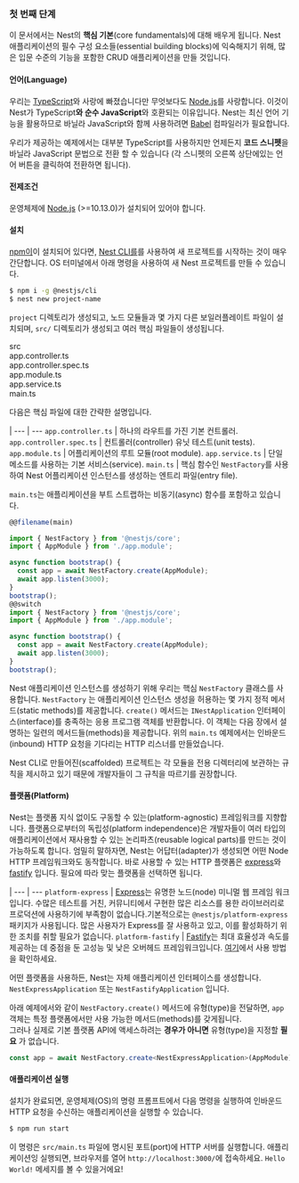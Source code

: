 ### 첫 번째 단계

이 문서에서는 Nest의 **핵심 기본**(core fundamentals)에 대해 배우게 됩니다. Nest 애플리케이션의 필수 구성 요소들(essential building blocks)에 익숙해지기 위해, 많은 입문 수준의 기능을 포함한 CRUD 애플리케이션을 만들 것입니다.

#### 언어(Language)

우리는 [TypeScript](https://www.typescriptlang.org/)와 사랑에 빠졌습니다만 무엇보다도 [Node.js](https://nodejs.org/en/)를 사랑합니다. 이것이 Nest가 TypeScript**와 순수 JavaScript**와 호환되는 이유입니다. Nest는 최신 언어 기능을 활용하므로 바닐라 JavaScript와 함께 사용하려면 [Babel](https://babeljs.io/) 컴파일러가 필요합니다.

우리가 제공하는 예제에서는 대부분 TypeScript를 사용하지만 언제든지 **코드 스니펫**을 바닐라 JavaScript 문법으로 전환 할 수 있습니다 (각 스니펫의 오른쪽 상단에있는 언어 버튼을 클릭하여 전환하면 됩니다).

#### 전제조건

운영체제에 [Node.js](https://nodejs.org/) (&gt;=10.13.0)가 설치되어 있어야 합니다.

#### 설치

[npm이](https://www.npmjs.com/)이 설치되어 있다면, [Nest CLI를](/cli/overview)를 사용하여 새 프로젝트를 시작하는 것이 매우 간단합니다. OS 터미널에서 아래 명령을 사용하여 새 Nest 프로젝트를 만들 수 있습니다.

```bash
$ npm i -g @nestjs/cli
$ nest new project-name
```

`project` 디렉토리가 생성되고, 노드 모듈들과 몇 가지 다른 보일러플레이트 파일이 설치되며, `src/` 디렉토리가 생성되고 여러 핵심 파일들이 생성됩니다.

<div class="file-tree">
  <div class="item">src</div>
  <div class="children">
    <div class="item">app.controller.ts</div>
    <div class="item">app.controller.spec.ts</div>
    <div class="item">app.module.ts</div>
    <div class="item">app.service.ts</div>
    <div class="item">main.ts</div>
  </div>
</div>

다음은 핵심 파일에 대한 간략한 설명입니다.

 |
--- | ---
`app.controller.ts` | 하나의 라우트를 가진 기본 컨트롤러.
`app.controller.spec.ts` | 컨트롤러(controller) 유닛 테스트(unit tests).
`app.module.ts` | 어플리케이션의 루트 모듈(root module).
`app.service.ts` | 단일 메소드를 사용하는 기본 서비스(service).
`main.ts` | 핵심 함수인 `NestFactory`를 사용하여 Nest 어플리케이션 인스턴스를 생성하는 엔트리 파일(entry file).

`main.ts`는 애플리케이션을 부트 스트랩하는 비동기(async) 함수를 포함하고 있습니다.

```typescript
@@filename(main)

import { NestFactory } from '@nestjs/core';
import { AppModule } from './app.module';

async function bootstrap() {
  const app = await NestFactory.create(AppModule);
  await app.listen(3000);
}
bootstrap();
@@switch
import { NestFactory } from '@nestjs/core';
import { AppModule } from './app.module';

async function bootstrap() {
  const app = await NestFactory.create(AppModule);
  await app.listen(3000);
}
bootstrap();
```

Nest 애플리케이션 인스턴스를 생성하기 위해 우리는 핵심 `NestFactory` 클래스를 사용합니다. `NestFactory` 는 애플리케이션 인스턴스 생성을 허용하는 몇 가지 정적 메서드(static methods)를 제공합니다. `create()` 메서드는 `INestApplication` 인터페이스(interface)를 충족하는 응용 프로그램 객체를 반환합니다. 이 객체는 다음 장에서 설명하는 일련의 메서드들(methods)을 제공합니다. 위의 `main.ts` 예제에서는 인바운드(inbound) HTTP 요청을 기다리는 HTTP 리스너를 만들었습니다.

Nest CLI로 만들어진(scaffolded) 프로젝트는 각 모듈을 전용 디렉터리에 보관하는 규칙을 제시하고 있기 때문에 개발자들이 그 규칙을 따르기를 권장합니다.

<app-banner-courses></app-banner-courses>

#### 플랫폼(Platform)

Nest는 플랫폼 지식 없이도 구동할 수 있는(platform-agnostic) 프레임워크를 지향합니다. 플랫폼으로부터의 독립성(platform independence)은 개발자들이 여러 타입의 애플리케이션에서 재사용할 수 있는 논리파츠(reusable logical parts)를 만드는 것이 가능하도록 합니다. 엄밀히 말하자면, Nest는 어답터(adapter)가 생성되면 어떤 Node HTTP 프레임워크와도 동작합니다. 바로 사용할 수 있는 HTTP 플랫폼은 [express](https://expressjs.com/)와 [fastify](https://www.fastify.io) 입니다. 필요에 따라 맞는 플랫폼을 선택하면 됩니다.

 |
--- | ---
`platform-express` | [Express](https://expressjs.com/)는 유명한 노드(node) 미니멀 웹 프레임 워크입니다. 수많은 테스트를 거친, 커뮤니티에서 구현한 많은 리소스를 용한 라이브러리로 프로덕션에 사용하기에 부족함이 없습니다.기본적으로는 `@nestjs/platform-express` 패키지가 사용됩니다. 많은 사용자가 Express를 잘 사용하고 있고, 이를 활성화하기 위한 조치를 취할 필요가 없습니다.
`platform-fastify` | [Fastify](https://www.fastify.io/)는 최대 효율성과 속도를 제공하는 데 중점을 둔 고성능 및 낮은 오버헤드 프레임워크입니다. [여기](/techniques/performance)에서 사용 방법을 확인하세요.

어떤 플랫폼을 사용하든, Nest는 자체 애플리케이션 인터페이스를 생성합니다. `NestExpressApplication` 또는 `NestFastifyApplication` 입니다.

아래 예제에서와 같이 `NestFactory.create()` 메서드에 유형(type)을 전달하면, `app` 객체는 특정 플랫폼에서만 사용 가능한 메서드(methods)를 갖게됩니다.<br>그러나 실제로 기본 플랫폼 API에 액세스하려는 **경우가 아니면** 유형(type)을 지정할 **필요** 가 없습니다.

```typescript
const app = await NestFactory.create<NestExpressApplication>(AppModule);
```

#### 애플리케이션 실행

설치가 완료되면, 운영체제(OS)의 명령 프롬프트에서 다음 명령을 실행하여 인바운드 HTTP 요청을 수신하는 애플리케이션을 실행할 수 있습니다.

```bash
$ npm run start
```

이 명령은 `src/main.ts` 파일에 명시된 포트(port)에 HTTP 서버를 실행합니다. 애플리케이션잉 실행되면, 브라우저를 열어 `http://localhost:3000/`에 접속하세요. `Hello World!` 메세지를 볼 수 있을거에요!
